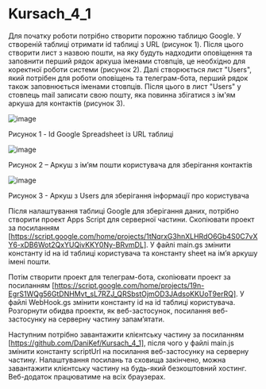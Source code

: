 ﻿# Kursach_4_1

Для початку роботи потрібно створити порожню таблицю Google. У створеній таблиці отримати id таблиці з URL (рисунок 1). Після цього створити лист з назвою пошти, на яку будуть надходити оповіщення та заповнити перший рядок аркуша іменами стовпців, це необхідно для коректної роботи системи (рисунок 2). Далі створюється лист "Users", який потрібен для роботи оповіщень та телеграм-бота, перший рядок також заповнюється іменами стовпців. Після цього в лист "Users" у стовпець mail записати свою пошту, яка повинна збігатися з ім'ям аркуша для контактів (рисунок 3).

![image](https://user-images.githubusercontent.com/66998903/208772102-a0a5f86b-9c13-439e-8fe0-547637756b58.png)

Рисунок 1 - Id Google Spreadsheet із URL таблиці

![image](https://user-images.githubusercontent.com/66998903/208772636-e1c8e213-791e-41cf-b7da-6f22b7a1f58d.png)

Рисунок 2 – Аркуш з ім’ям пошти користувача для зберігання контактів 

![image](https://user-images.githubusercontent.com/66998903/208772680-0be1f14a-6509-4090-93b2-c85c69b06045.png)

Рисунок 3 - Аркуш з Users для зберігання інформації про користувача

Після налаштування таблиці Google для зберігання даних, потрібно створити проект Apps Script для серверної частини. Скопіювати проект за посиланням [https://script.google.com/home/projects/1tNqrxG3hnXLHRdO6Gb4S0C7vXY6-xDB6Wot2QxYUQivKKY0Ny-BRvmDL]. У файлі main.gs змінити константу id на id таблиці користувача та константу sheet на ім’я аркушу імені пошти. 

Потім створити проект для телеграм-бота, скопіювати проект за посиланням [https://script.google.com/home/projects/19n-EgrS1WQg56GtDNHMvt_sL7RZJ_QRSbstOjmOD3JAdsoKKUoT9erRQ]. У файлі WebHook.gs змінити константу id на id таблиці користувача. Розгорнути обидва проекти, як веб-застосунок, посилання веб-застосунку на серверну частину запам’ятати.

Наступним потрібно завантажити клієнтську частину за посиланням [https://github.com/DaniKef/Kursach_4_1], після чого у файлі main.js змінити константу scriptUrl на посилання веб-застосунку на серверну частину.
Налаштування посилань та сховища закінчено, можна завантажити клієнтську частину на будь-який безкоштовний хостинг.
Веб-додаток працюватиме на всіх браузерах.
